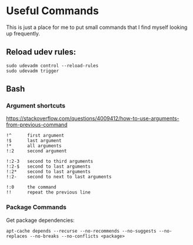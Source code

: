 # Useful Commands

This is just a place for me to put small commands that I find myself looking up
frequently.

## Reload udev rules:

```
sudo udevadm control --reload-rules
sudo udevadm trigger
```

## Bash

### Argument shortcuts

https://stackoverflow.com/questions/4009412/how-to-use-arguments-from-previous-command

```
!^      first argument
!$      last argument
!*      all arguments
!:2     second argument

!:2-3   second to third arguments
!:2-$   second to last arguments
!:2*    second to last arguments
!:2-    second to next to last arguments

!:0     the command
!!      repeat the previous line
```

### Package Commands

Get package dependencies:

```
apt-cache depends --recurse --no-recommends --no-suggests --no-replaces --no-breaks --no-conflicts <package>
```
